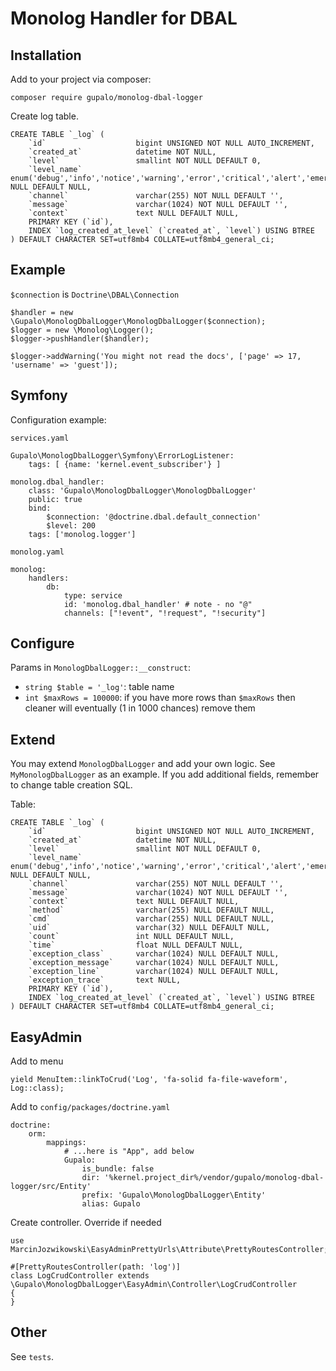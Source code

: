 Monolog Handler for DBAL
========================

Installation
------------

Add to your project via composer:

    composer require gupalo/monolog-dbal-logger

Create log table.

    CREATE TABLE `_log` (
        `id`                    bigint UNSIGNED NOT NULL AUTO_INCREMENT,
        `created_at`            datetime NOT NULL,
        `level`                 smallint NOT NULL DEFAULT 0,
        `level_name`            enum('debug','info','notice','warning','error','critical','alert','emergency') NULL DEFAULT NULL,
        `channel`               varchar(255) NOT NULL DEFAULT '',
        `message`               varchar(1024) NOT NULL DEFAULT '',
        `context`               text NULL DEFAULT NULL,
        PRIMARY KEY (`id`),
        INDEX `log_created_at_level` (`created_at`, `level`) USING BTREE
    ) DEFAULT CHARACTER SET=utf8mb4 COLLATE=utf8mb4_general_ci;


Example
-------

`$connection` is `Doctrine\DBAL\Connection` 

    $handler = new \Gupalo\MonologDbalLogger\MonologDbalLogger($connection);
    $logger = new \Monolog\Logger();
    $logger->pushHandler($handler);
    
    $logger->addWarning('You might not read the docs', ['page' => 17, 'username' => 'guest']);

Symfony
-------

Configuration example:

`services.yaml`

    Gupalo\MonologDbalLogger\Symfony\ErrorLogListener:
        tags: [ {name: 'kernel.event_subscriber'} ]

    monolog.dbal_handler:
        class: 'Gupalo\MonologDbalLogger\MonologDbalLogger'
        public: true
        bind:
            $connection: '@doctrine.dbal.default_connection'
            $level: 200
        tags: ['monolog.logger']

`monolog.yaml`

    monolog:
        handlers:
            db:
                type: service
                id: 'monolog.dbal_handler' # note - no "@"
                channels: ["!event", "!request", "!security"]

Configure
---------

Params in `MonologDbalLogger::__construct`:

* `string $table = '_log'`: table name 
* `int $maxRows = 100000`: if you have more rows than `$maxRows` then cleaner will eventually (1 in 1000 chances) remove them

Extend
------

You may extend `MonologDbalLogger` and add your own logic. See `MyMonologDbalLogger` as an example.
If you add additional fields, remember to change table creation SQL.

Table:

    CREATE TABLE `_log` (
        `id`                    bigint UNSIGNED NOT NULL AUTO_INCREMENT,
        `created_at`            datetime NOT NULL,
        `level`                 smallint NOT NULL DEFAULT 0,
        `level_name`            enum('debug','info','notice','warning','error','critical','alert','emergency') NULL DEFAULT NULL,
        `channel`               varchar(255) NOT NULL DEFAULT '',
        `message`               varchar(1024) NOT NULL DEFAULT '',
        `context`               text NULL DEFAULT NULL,
        `method`                varchar(255) NULL DEFAULT NULL,
        `cmd`                   varchar(255) NULL DEFAULT NULL,
        `uid`                   varchar(32) NULL DEFAULT NULL,
        `count`                 int NULL DEFAULT NULL,
        `time`                  float NULL DEFAULT NULL,
        `exception_class`       varchar(1024) NULL DEFAULT NULL,
        `exception_message`     varchar(1024) NULL DEFAULT NULL,
        `exception_line`        varchar(1024) NULL DEFAULT NULL,
        `exception_trace`       text NULL,
        PRIMARY KEY (`id`),
        INDEX `log_created_at_level` (`created_at`, `level`) USING BTREE
    ) DEFAULT CHARACTER SET=utf8mb4 COLLATE=utf8mb4_general_ci;

EasyAdmin
---------

Add to menu

    yield MenuItem::linkToCrud('Log', 'fa-solid fa-file-waveform', Log::class);

Add to `config/packages/doctrine.yaml`

    doctrine:
        orm:
            mappings:
                # ...here is "App", add below
                Gupalo:
                    is_bundle: false
                    dir: '%kernel.project_dir%/vendor/gupalo/monolog-dbal-logger/src/Entity'
                    prefix: 'Gupalo\MonologDbalLogger\Entity'
                    alias: Gupalo

Create controller. Override if needed

    use MarcinJozwikowski\EasyAdminPrettyUrls\Attribute\PrettyRoutesController;

    #[PrettyRoutesController(path: 'log')]
    class LogCrudController extends \Gupalo\MonologDbalLogger\EasyAdmin\Controller\LogCrudController
    {
    }



Other
-----

See `tests`.
